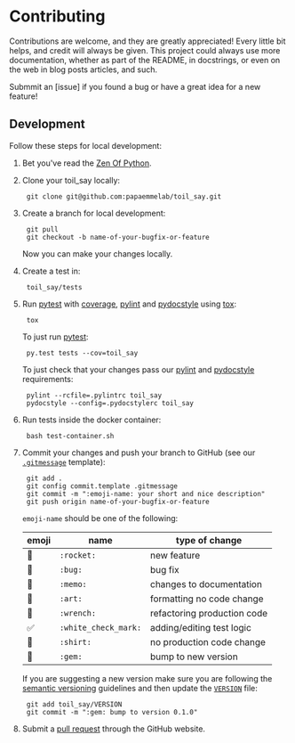 # Contributing

Contributions are welcome, and they are greatly appreciated! Every little bit helps, and credit will always be given. This project could always use more documentation, whether as part of the README, in docstrings, or even on the web in blog posts articles, and such.

Submmit an [issue] if you found a bug or have a great idea for a new feature!

## Development

Follow these steps for local development:

1. Bet you've read the [Zen Of Python].

1. Clone your toil_say locally:

        git clone git@github.com:papaemmelab/toil_say.git

1. Create a branch for local development:

        git pull
        git checkout -b name-of-your-bugfix-or-feature

    Now you can make your changes locally.

1. Create a test in:

        toil_say/tests

1. Run [pytest] with [coverage], [pylint] and [pydocstyle] using [tox]:

        tox

    To just run [pytest]:

        py.test tests --cov=toil_say

    To just check that your changes pass our [pylint] and [pydocstyle] requirements:

        pylint --rcfile=.pylintrc toil_say
        pydocstyle --config=.pydocstylerc toil_say

1. Run tests inside the docker container:

        bash test-container.sh

1. Commit your changes and push your branch to GitHub (see our [`.gitmessage`] template):

        git add .
        git config commit.template .gitmessage
        git commit -m ":emoji-name: your short and nice description"
        git push origin name-of-your-bugfix-or-feature

    `emoji-name` should be one of the following:

    | emoji | name                 | type of change              |
    | ----- | -------------------- | --------------------------- |
    | 🚀    | `:rocket:`           | new feature                 |
    | 🐛    | `:bug:`              | bug fix                     |
    | 📝    | `:memo:`             | changes to documentation    |
    | 🎨    | `:art:`              | formatting  no code change  |
    | 🔧    | `:wrench:`           | refactoring production code |
    | ✅    | `:white_check_mark:` | adding/editing test logic   |
    | 👕    | `:shirt:`            | no production code change   |
    | 💎    | `:gem:`              | bump to new version         |

    If you are suggesting a new version make sure you are following the [semantic versioning] guidelines and then update the [`VERSION`] file:

        git add toil_say/VERSION
        git commit -m ":gem: bump to version 0.1.0"

1. Submit a [pull request] through the GitHub website.

<!-- References -->
[`VERSION`]: ../papaemmelab/VERSION
[`.gitmessage`]: ../.gitmessage
[pytest]: https://docs.pytest.org/en/latest/
[pytest-env]: https://github.com/MobileDynasty/pytest-env
[semantic versioning]: http://semver.org/
[tox]: http://tox.readthedocs.io/
[pulls]: https://github.com/papaemmelab/toil_say/pulls
[pydocstyle]: http://www.pydocstyle.org/en
[pylint]: https://www.pylint.org/
[coverage]:https://coverage.readthedocs.io
[pull request]: https://github.com/papaemmelab/toil_say/compare
[zen of python]: https://www.python.org/dev/peps/pep-0020/#the-zen-of-python
